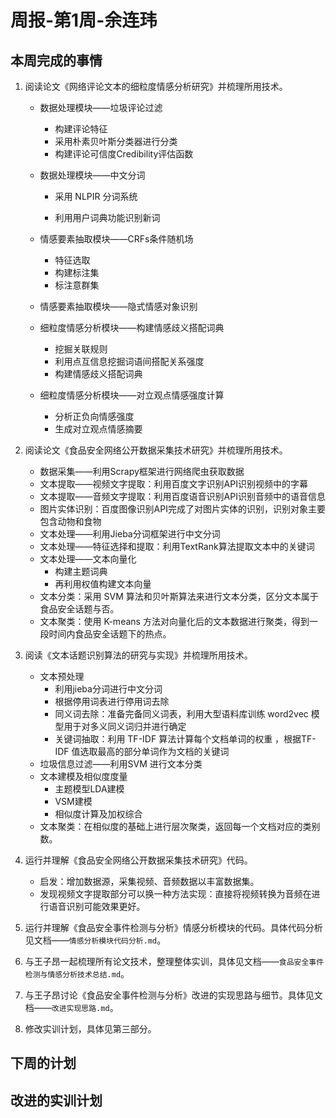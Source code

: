 # 周报-第1周-余连玮

## 本周完成的事情

1. 阅读论文《网络评论文本的细粒度情感分析研究》并梳理所用技术。

   - 数据处理模块——垃圾评论过滤

     - 构建评论特征
     - 采用朴素贝叶斯分类器进行分类
     - 构建评论可信度Credibility评估函数

   - 数据处理模块——中文分词

     - 采用 NLPIR 分词系统

     - 利用用户词典功能识别新词

   - 情感要素抽取模块——CRFs条件随机场

     - 特征选取
     - 构建标注集
     - 标注意群集

   - 情感要素抽取模块——隐式情感对象识别

   - 细粒度情感分析模块——构建情感歧义搭配词典

     - 挖掘关联规则
     - 利用点互信息挖掘词语间搭配关系强度
     - 构建情感歧义搭配词典

   - 细粒度情感分析模块——对立观点情感强度计算

     - 分析正负向情感强度
     - 生成对立观点情感摘要

2. 阅读论文《食品安全网络公开数据采集技术研究》并梳理所用技术。
   - 数据采集——利用Scrapy框架进行网络爬虫获取数据
   - 文本提取——视频文字提取：利用百度文字识别API识别视频中的字幕
   - 文本提取——音频文字提取：利用百度语音识别API识别音频中的语音信息
   - 图片实体识别：百度图像识别API完成了对图片实体的识别，识别对象主要包含动物和食物
   - 文本处理——利用Jieba分词框架进行中文分词
   - 文本处理——特征选择和提取：利用TextRank算法提取文本中的关键词
   - 文本处理——文本向量化
     - 构建主题词典
     - 再利用权值构建文本向量
   - 文本分类：采用 SVM 算法和贝叶斯算法来进行文本分类，区分文本属于食品安全话题与否。
   - 文本聚类：使用 K-means 方法对向量化后的文本数据进行聚类，得到一段时间内食品安全话题下的热点。

3. 阅读《文本话题识别算法的研究与实现》并梳理所用技术。
   - 文本预处理
     - 利用jieba分词进行中文分词
     - 根据停用词表进行停用词去除
     - 同义词去除：准备完备同义词表，利用大型语料库训练 word2vec 模型用于对多义同义词归并进行确定
     - 关键词抽取：利用 TF-IDF 算法计算每个文档单词的权重 ，根据TF-IDF 值选取最高的部分单词作为文档的关键词
   - 垃圾信息过滤——利用SVM 进行文本分类
   - 文本建模及相似度度量
     - 主题模型LDA建模
     - VSM建模
     - 相似度计算及加权综合
   - 文本聚类：在相似度的基础上进行层次聚类，返回每一个文档对应的类别数。

4. 运行并理解《食品安全网络公开数据采集技术研究》代码。
   - 启发：增加数据源，采集视频、音频数据以丰富数据集。
   - 发现视频文字提取部分可以换一种方法实现：直接将视频转换为音频在进行语音识别可能效果更好。
5. 运行并理解《食品安全事件检测与分析》情感分析模块的代码。具体代码分析见文档——`情感分析模块代码分析.md`。
6. 与王子昂一起梳理所有论文技术，整理整体实训，具体见文档——`食品安全事件检测与情感分析技术总结.md`。
7. 与王子昂讨论《食品安全事件检测与分析》改进的实现思路与细节。具体见文档——`改进实现思路.md`。
8. 修改实训计划，具体见第三部分。

## 下周的计划

## 改进的实训计划
